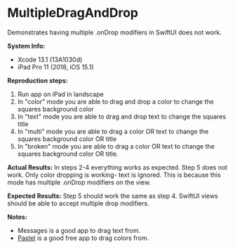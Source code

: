 # MultipleDragAndDrop
Demonstrates having multiple .onDrop modifiers in SwiftUI does not work.

**System Info:**
* Xcode 13.1 (13A1030d)
* iPad Pro 11 (2018, iOS 15.1)


**Reproduction steps:**
1. Run app on iPad in landscape
2. In "color" mode you are able to drag and drop a color to change the squares background color
3. In "text" mode you are able to drag and drop text to change the squares title
4. In "multi" mode you are able to drag a color OR text to change the squares background color OR title
5. In "broken" mode you are able to drag a color OR text to change the squares background color OR title.


**Actual Results:**
In steps 2-4 everything works as expected. Step 5 does not work. Only color dropping is working- text is ignored. This is because this mode has multiple .onDrop modifiers on the view.


**Expected Results:**
Step 5 should work the same as step 4. SwiftUI views should be able to accept multiple drop modifiers.


**Notes:**
- Messages is a good app to drag text from.
- [Pastel](https://apps.apple.com/us/app/pastel/id413897608) is a good free app to drag colors from.